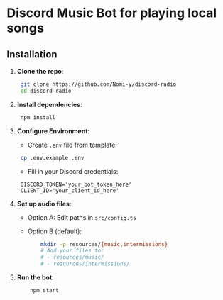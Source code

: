 # Discord Music Bot for playing local songs

## Installation

1. **Clone the repo**:

   ```bash
    git clone https://github.com/Nomi-y/discord-radio
    cd discord-radio
   ```

2. **Install dependencies**:

   ```bash
    npm install
   ```

3. **Configure Environment**:

   - Create `.env` file from template:

   ```bash
    cp .env.example .env
   ```

   - Fill in your Discord credentials:

   ```text
    DISCORD_TOKEN='your_bot_token_here'
    CLIENT_ID='your_client_id_here'
   ```

4. **Set up audio files**:

    - Option A: Edit paths in `src/config.ts`
    - Option B (default):

        ```bash
            mkdir -p resources/{music,intermissions}
            # Add your files to:
            # - resources/music/
            # - resources/intermissions/
        ```

5. **Run the bot**:

    ```bash
        npm start
    ```
